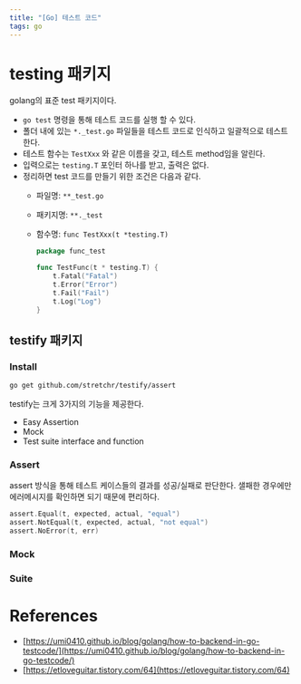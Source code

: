```yaml
---
title: "[Go] 테스트 코드"
tags: go
---
```


<!--more-->

# testing 패키지

golang의 표준 test 패키지이다.

- `go test` 명령을 통해 테스트 코드를 실행 할 수 있다. 
- 폴더 내에 있는 `*._test.go` 파일들을 테스트 코드로 인식하고 일괄적으로 테스트 한다.
- 테스트 함수는 `TestXxx` 와 같은 이름을 갖고, 테스트 method임을 알린다. 
- 입력으로는 `testing.T` 포인터 하나를 받고, 출력은 없다.
- 정리하면 test 코드를 만들기 위한 조건은 다음과 같다.
  - 파일명: `**_test.go`
  - 패키지명: `**._test`
  - 함수명: `func TestXxx(t *testing.T)`

    ```go
    package func_test

    func TestFunc(t * testing.T) {
        t.Fatal("Fatal")
        t.Error("Error")
        t.Fail("Fail")
        t.Log("Log")
    }
    ```

## testify 패키지

### Install

```sh
go get github.com/stretchr/testify/assert
```

testify는 크게 3가지의 기능을 제공한다.
- Easy Assertion
- Mock
- Test suite interface and function

### Assert

assert 방식을 통해 테스트 케이스들의 결과를  성공/실패로 판단한다. 샐패한 경우에만 에러메시지를 확인하면 되기 때문에 편리하다.

```go
assert.Equal(t, expected, actual, "equal")
assert.NotEqual(t, expected, actual, "not equal")
assert.NoError(t, err)
```

### Mock

### Suite

# References

- [https://umi0410.github.io/blog/golang/how-to-backend-in-go-testcode/](https://umi0410.github.io/blog/golang/how-to-backend-in-go-testcode/)
- [https://etloveguitar.tistory.com/64](https://etloveguitar.tistory.com/64)
